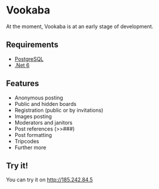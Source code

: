 # Vookaba
At the moment, Vookaba is at an early stage of development. 

## Requirements
* [PostgreSQL](https://www.postgresql.org/)
* [.Net 6](https://dotnet.microsoft.com/)
## Features
- Anonymous posting
- Public and hidden boards
- Registration (public or by invitations)
- Images posting
- Moderators and janitors
- Post references (>>###)
- Post formatting
- Tripcodes
- Further more
## Try it!
You can try it on http://185.242.84.5
